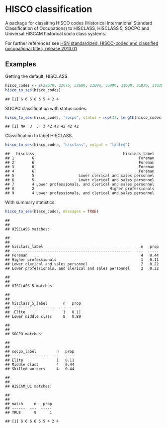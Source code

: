 HISCO classification
====================

A package for classifing HISCO codes (Historical International Standard Classification of Occupations) to HISCLASS, HISCLASS 5, SOCPO and Universal HISCAM historical socla class systems.

For further references see [HSN standardized, HISCO-coded and classified occupational titles, release 2013.01](http://www.iisg.nl/hsn/data/occupations.html)

Examples
--------

Getting the default, HISCLASS.

``` r
hisco_codes <- c(22670, 22675, 22680, 22690, 30000, 31000, 31020, 31030, 31040)
hisco_to_ses(hisco_codes)
```

    ## [1] 6 6 6 6 5 5 4 2 4

SOCPO classification with status codes.

``` r
hisco_to_ses(hisco_codes, "socpo", status = rep(33, length(hisco_codes)))
```

    ## [1] NA  3  3  3 42 42 42 42 42

Classification to label HISCLASS.

``` r
hisco_to_ses(hisco_codes, "hisclass", output = "labled")
```

    ##   hisclass                                        hisclass_label
    ## 1        6                                               Foreman
    ## 2        6                                               Foreman
    ## 3        6                                               Foreman
    ## 4        6                                               Foreman
    ## 5        5                    Lower clerical and sales personnel
    ## 6        5                    Lower clerical and sales personnel
    ## 7        4 Lower professionals, and clerical and sales personnel
    ## 8        2                                  Higher professionals
    ## 9        4 Lower professionals, and clerical and sales personnel

With summary statistics.

``` r
hisco_to_ses(hisco_codes, messages = TRUE)
```

    ## 
    ## 
    ## HISCLASS matches:

    ## 
    ## 
    ## hisclass_label                                            n   prop
    ## ------------------------------------------------------  ---  -----
    ## Foreman                                                   4   0.44
    ## Higher professionals                                      1   0.11
    ## Lower clerical and sales personnel                        2   0.22
    ## Lower professionals, and clerical and sales personnel     2   0.22

    ## 
    ## 
    ## HISCLASS 5 matches:

    ## 
    ## 
    ## hisclass_5_label       n   prop
    ## -------------------  ---  -----
    ##  Elite                 1   0.11
    ## Lower middle class     8   0.89

    ## 
    ## 
    ## SOCPO matches:

    ## 
    ## 
    ## socpo_label         n   prop
    ## ----------------  ---  -----
    ## Elite               1   0.11
    ## Middle Class        4   0.44
    ## Skilled workers     4   0.44

    ## 
    ## 
    ## HISCAM_U1 matches:

    ## 
    ## 
    ## match     n   prop
    ## ------  ---  -----
    ## TRUE      9      1

    ## [1] 6 6 6 6 5 5 4 2 4
